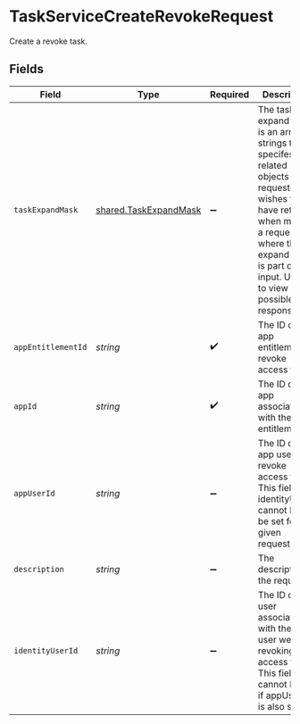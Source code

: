 # TaskServiceCreateRevokeRequest

Create a revoke task.


## Fields

| Field                                                                                                                                                                                                                         | Type                                                                                                                                                                                                                          | Required                                                                                                                                                                                                                      | Description                                                                                                                                                                                                                   |
| ----------------------------------------------------------------------------------------------------------------------------------------------------------------------------------------------------------------------------- | ----------------------------------------------------------------------------------------------------------------------------------------------------------------------------------------------------------------------------- | ----------------------------------------------------------------------------------------------------------------------------------------------------------------------------------------------------------------------------- | ----------------------------------------------------------------------------------------------------------------------------------------------------------------------------------------------------------------------------- |
| `taskExpandMask`                                                                                                                                                                                                              | [shared.TaskExpandMask](../../../sdk/models/shared/taskexpandmask.md)                                                                                                                                                         | :heavy_minus_sign:                                                                                                                                                                                                            | The task expand mask is an array of strings that specifes the related objects the requester wishes to have returned when making a request where the expand mask is part of the input. Use '*' to view all possible responses. |
| `appEntitlementId`                                                                                                                                                                                                            | *string*                                                                                                                                                                                                                      | :heavy_check_mark:                                                                                                                                                                                                            | The ID of the app entitlement to revoke access to.                                                                                                                                                                            |
| `appId`                                                                                                                                                                                                                       | *string*                                                                                                                                                                                                                      | :heavy_check_mark:                                                                                                                                                                                                            | The ID of the app associated with the entitlement.                                                                                                                                                                            |
| `appUserId`                                                                                                                                                                                                                   | *string*                                                                                                                                                                                                                      | :heavy_minus_sign:                                                                                                                                                                                                            | The ID of the app user to revoke access from. This field and identityUserId cannot both be set for a given request.                                                                                                           |
| `description`                                                                                                                                                                                                                 | *string*                                                                                                                                                                                                                      | :heavy_minus_sign:                                                                                                                                                                                                            | The description of the request.                                                                                                                                                                                               |
| `identityUserId`                                                                                                                                                                                                              | *string*                                                                                                                                                                                                                      | :heavy_minus_sign:                                                                                                                                                                                                            | The ID of the user associated with the app user we are revoking access from. This field cannot be set if appUserID is also set.                                                                                               |